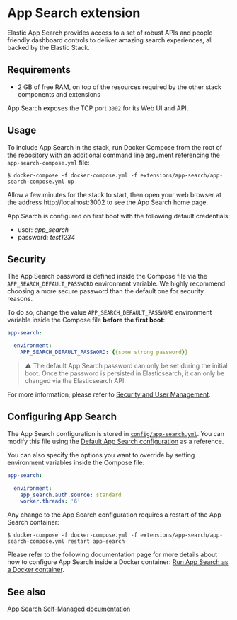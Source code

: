 # App Search extension

Elastic App Search provides access to a set of robust APIs and people friendly dashboard controls to deliver amazing
search experiences, all backed by the Elastic Stack.

## Requirements

* 2 GB of free RAM, on top of the resources required by the other stack components and extensions

App Search exposes the TCP port `3002` for its Web UI and API.

## Usage

To include App Search in the stack, run Docker Compose from the root of the repository with an additional command
line argument referencing the `app-search-compose.yml` file:

```console
$ docker-compose -f docker-compose.yml -f extensions/app-search/app-search-compose.yml up
```

Allow a few minutes for the stack to start, then open your web browser at the address http://localhost:3002 to see the
App Search home page.

App Search is configured on first boot with the following default credentials:

* user: *app_search*
* password: *test1234*

## Security

The App Search password is defined inside the Compose file via the `APP_SEARCH_DEFAULT_PASSWORD` environment variable.
We highly recommend choosing a more secure password than the default one for security reasons.

To do so, change the value `APP_SEARCH_DEFAULT_PASSWORD` environment variable inside the Compose file **before the first
boot**:

```yaml
app-search:

  environment:
    APP_SEARCH_DEFAULT_PASSWORD: {{some strong password}}
```

> :warning: The default App Search password can only be set during the initial boot. Once the password is persisted in
> Elasticsearch, it can only be changed via the Elasticsearch API.

For more information, please refer to [Security and User Management][appsearch-security].

## Configuring App Search

The App Search configuration is stored in [`config/app-search.yml`][config-appsearch]. You can modify this file using
the [Default App Search configuration][appsearch-config] as a reference.

You can also specify the options you want to override by setting environment variables inside the Compose file:

```yaml
app-search:

  environment:
    app_search.auth.source: standard
    worker.threads: '6'
```

Any change to the App Search configuration requires a restart of the App Search container:

```console
$ docker-compose -f docker-compose.yml -f extensions/app-search/app-search-compose.yml restart app-search
```

Please refer to the following documentation page for more details about how to configure App Search inside a Docker
container: [Run App Search as a Docker container][appsearch-docker].

## See also

[App Search Self-Managed documentation][appsearch-selfmanaged]


[config-appsearch]: ./config/app-search.yml

[appsearch-security]: https://swiftype.com/documentation/app-search/self-managed/security
[appsearch-config]: https://swiftype.com/documentation/app-search/self-managed/configuration
[appsearch-docker]: https://swiftype.com/documentation/app-search/self-managed/installation#docker
[appsearch-selfmanaged]: https://swiftype.com/documentation/app-search/self-managed/overview
